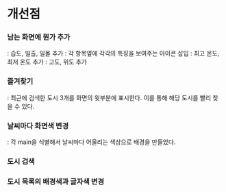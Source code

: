 # 개선점

### 남는 화면에 뭔가 추가
  : 습도, 일출, 일몰 추가
  : 각 항목옆에 각각의 특징을 보여주는 아이콘 삽입
  : 최고 온도, 최저 온도 추가
  : 고도, 위도 추가
### 즐겨찾기
  : 최근에 검색한 도시 3개를 화면의 윗부분에 표시한다. 이를 통해 해당 도시를 빨리 찾을 수 있다.

### 날씨마다 화면색 변경
  : 각 main을 식별해서 날씨마다 어울리는 색상으로 배경을 만들었다.

### 도시 검색

### 도시 목록의 배경색과 글자색 변경
